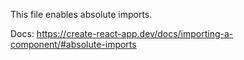 This file enables absolute imports.

Docs: https://create-react-app.dev/docs/importing-a-component/#absolute-imports
